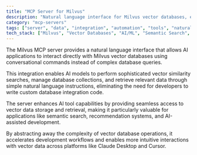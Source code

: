 ```yaml
---
title: "MCP Server for Milvus"
description: "Natural language interface for Milvus vector databases, enabling AI applications to perform vector searches and manage collections without custom queries."
category: "mcp-servers"
tags: ["server", "data", "integration", "automation", "tools", "natural language processing", "vector similarity search", "AI applications"]
tech_stack: ["Milvus", "Vector Databases", "AI/ML", "Semantic Search", "Database Management", "Claude Desktop", "Cursor"]
---
```


The Milvus MCP server provides a natural language interface that allows AI applications to interact directly with Milvus vector databases using conversational commands instead of complex database queries. 

This integration enables AI models to perform sophisticated vector similarity searches, manage database collections, and retrieve relevant data through simple natural language instructions, eliminating the need for developers to write custom database integration code.

The server enhances AI tool capabilities by providing seamless access to vector data storage and retrieval, making it particularly valuable for applications like semantic search, recommendation systems, and AI-assisted development. 

By abstracting away the complexity of vector database operations, it accelerates development workflows and enables more intuitive interactions with vector data across platforms like Claude Desktop and Cursor.